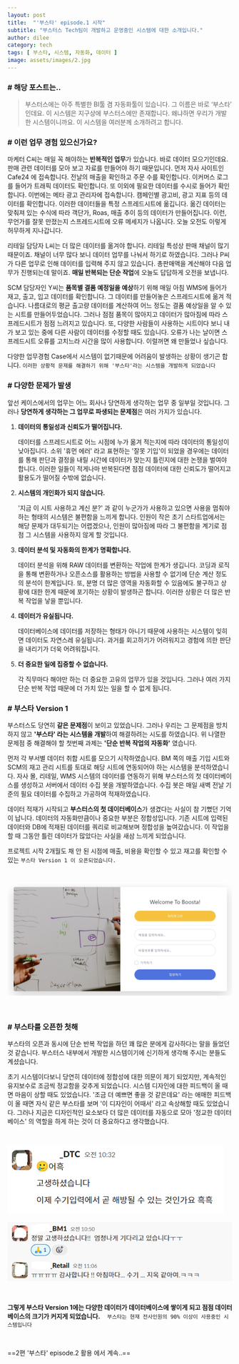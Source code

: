 ```yaml
---
layout: post
title:  "'부스타' episode.1 시작"
subtitle: "부스터스 Tech팀이 개발하고 운영중인 시스템에 대한 소개입니다."
author: dilee
category: tech
tags: [ 부스타, 시스템, 자동화, 데이터 ]
image: assets/images/2.jpg
---
```


### # 해당 포스트는..
> 부스터스에는 아주 특별한 BI툴 겸 자동화툴이 있습니다. 그 이름은 바로 ‘부스타’ 인데요. 이 시스템은 지구상에 부스터스에만 존재합니다. 왜냐하면 우리가 개발한 시스템이니까요. 이 시스템을 여러분께 소개하려고 합니다.

### # 이런 업무 경험 있으신가요?
마케터 C씨는 매일 꼭 해야하는 **반복적인 업무**가 있습니다. 바로 데이터 모으기인데요. 판매 관련 데이터를 모아 보고 자료를 만들어야 하기 때문입니다. 먼저 자사 사이트인 Cafe24 에 접속합니다. 전날의 매출을 확인하고 주문 수를 확인합니다. 이커머스 로그를 들어가 트래픽 데이터도 확인합니다. 또 이외에 필요한 데이터를 수시로 들어가 확인합니다. 이번에는 메타 광고 관리자에 접속합니다. 캠페인별 광고비, 광고 지표 등의 데이터를 확인합니다. 이러한 데이터들을 특정 스프레드시트에 옮깁니다. 옮긴 데이터는 맞춰져 있는 수식에 따라 객단가, Roas, 매출 추이 등의 데이터가 만들어집니다. 이런, 무언가를 잘못 만졌는지 스프레드시트에 오류 메세지가 나옵니다. 오늘 오전도 이렇게 허무하게 지나갑니다.

리테일 담당자 L씨는 더 많은 데이터를 옮겨야 합니다. 리테일 특성상 판매 채널이 많기 때문이죠. 채널이 너무 많다 보니 데이터 업무를 나눠서 하기로 하였습니다. 그러나 P씨가 다른 업무로 인해 데이터를 입력해 주지 않고 있습니다. 총판매액을 계산해야 다음 업무가 진행되는데 말이죠. **매일 반복되는 단순 작업**에 오늘도 답답하게 오전을 보냅니다.

SCM 담당자인 Y씨는 **품목별 결품 예정일을 예상**하기 위해 매일 아침 WMS에 들어가 재고, 출고, 입고 데이터를 확인합니다. 그 데이터를 만들어놓은 스프레드시트에 옮겨 적습니다. 나름대로의 평균 출고량 데이터를 계산하여 어느 정도는 결품 예상일을 알 수 있는 시트를 만들어두었습니다. 그러나 점점 품목이 많아지고 데이터가 많아짐에 따라 스프레드시트가 점점 느려지고 있습니다. 또, 다양한 사람들이 사용하는 시트이다 보니 내가 보고 있는 중에 다른 사람이 데이터를 수정할 때도 있습니다. 오류가 나는 날이면 스프레드시트 오류를 고치느라 시간을 많이 사용합니다. 이럴꺼면 왜 만들었나 싶습니다.

다양한 업무경험 Case에서 시스템이 없기때문에 어려움이 발생하는 상황이 생기곤 합니다. `이러한 상황적 문제를 해결하기 위해 '부스타'라는 시스템을 개발하게 되었습니다`


### # 다양한 문제가 발생
앞선 케이스에서의 업무는 어느 회사나 당연하게 생각하는 업무 중 일부일 것입니다. 그러나 **당연하게 생각하는 그 업무로 파생되는 문제점**은 여러 가지가 있습니다.

 1. **데이터의 통일성과 신뢰도가 떨어집니다.**

    데이터를 스프레드시트로 어느 시점에 누가 옮겨 적는지에 따라 데이터의 통일성이 낮아집니다. 소위 '휴먼 에러' 라고 표현하는 '잘못 기입'이 되었을 경우에는 데이터를 통해 판단과 결정을 내릴 시간에 데이터가 맞는지 틀린지에 대한 논쟁을 벌여야 합니다. 이러한 일들이 적게나마 반복된다면 점점 데이터에 대한 신뢰도가 떨어지고 활용도가 떨어질 수밖에 없습니다.
 2. **시스템의 개인화가 되지 않습니다.**

    '지금 이 시트 사용하고 계신 분?' 과 같이 누군가가 사용하고 있으면 사용을 멈춰야 하는 형태의 시스템은 불편함을 느끼게 합니다. 인원이 작은 초기 스타트업에서는 해당 문제가 대두되기는 어렵겠으나, 인원이 많아짐에 따라 그 불편함을 계기로 점점 그 시스템을 사용하지 않게 할 것입니다.
 3. **데이터 분석 및 자동화의 한계가 명확합니다.**

    데이터 분석을 위해 RAW 데이터를 변환하는 작업에 한계가 생깁니다. 코딩과 로직을 통해 변환하거나 오픈소스를 활용하는 방법을 사용할 수 없기에 단순 계산 정도의 분석이 한계입니다. 또, 분명 더 많은 영역을 자동화할 수 있음에도 불구하고 상황에 대한 한계 때문에 포기하는 상황이 발생하곤 합니다. 이러한 상황은 더 많은 반복 작업을 낳을 뿐입니다.
 4. **데이터가 유실됩니다.**

    데이터베이스에 데이터를 저장하는 형태가 아니기 때문에 사용하는 시스템이 잊히면 데이터도 자연스레 유실됩니다. 과거를 회고하기가 어려워지고 경험에 의한 판단을 내리기가 더욱 어려워집니다.
 5. **더 중요한 일에 집중할 수 없습니다.**

    각 직무마다 해야만 하는 더 중요한 고유의 업무가 있을 것입니다. 그러나 여러 가지 단순 반복 작업 때문에 더 가치 있는 일을 할 수 없게 됩니다.


### # 부스타 Version 1
부스터스도 당연히 **같은 문제점**이 보이고 있었습니다. 그러나 우리는 그 문제점을 방치하지 않고 **'부스타' 라는 시스템을 개발**하여 해결하려는 시도를 하였습니다.
위 나열한 문제점 중 해결해야 할 첫번째 과제는 **'단순 반복 작업의 자동화'** 였습니다.

먼저 각 부서별 데이터 취합 시트를 모으기 시작하였습니다. BM 쪽의 매출 기입 시트와 SCM의 재고 관리 시트를 토대로 해당 시트에 연동되어야 하는 시스템을 분석하였습니다. 자사 몰, 리테일, WMS 시스템의 데이터를 연동하기 위해 부스터스의 첫 데이터베이스를 생성하고 서버에서 데이터 수집 봇을 개발하였습니다. 수집 봇은 매일 새벽 전날 기준의 필요 데이터를 수집하고 가공하여 적재하였습니다.

데이터 적재가 시작되고 **부스터스의 첫 데이터베이스**가 생겼다는 사실이 참 기뻤던 기억이 납니다. 데이터의 자동화만큼이나 중요한 부분은 정합성입니다. 기존 시트에 입력된 데이터와 DB에 적재된 데이터를 쿼리로 비교해보며 정합성을 높여갔습니다. 이 작업을 할 때 그동안 틀린 데이터가 많았다는 사실을 새삼 느끼게 되었습니다.

프로젝트 시작 2개월도 채 안 된 시점에 매출, 비용을 확인할 수 있고 재고를 확인할 수 있는 `부스타 Version 1 이 오픈되었습니다.`

&nbsp;&nbsp;
<p style="text-align: center;">
  <img src="/assets/images/2024-07/boosta_version1.PNG" alt="부스타 version1 의 입구">
</p>
&nbsp;&nbsp;


### # 부스타를 오픈한 첫해
부스타의 오픈과 동시에 단순 반복 작업을 하던 꽤 많은 분에게 감사하다는 말을 들었던 것 같습니다. 부스터스 내부에서 개발한 시스템이기에 신기하게 생각해 주시는 분들도 계셨습니다.

초기 시스템이다보니 당연히 데이터에 정합성에 대한 의문이 제기 되었지만, 계속적인 유지보수로 조금씩 정교함을 갖추게 되었습니다. 시스템 디자인에 대한 피드백이 올 때면 마음이 상할 때도 있었습니다. '조금 더 예쁘면 좋을 것 같은데요' 라는 애매한 피드백이 올 때면 자식 같은 부스타를 보며 '이 디자인이 어때서' 라고 속상해할 때도 있었습니다. 그러나 지금은 디자인적인 요소보다 더 많은 데이터를 자동으로 모아 '정교한 데이터베이스' 의 역할을 하게 하는 것이 더 중요하다고 생각했습니다.


&nbsp;
<p style="text-align: left;">
  <img src="/assets/images/2024-07/boosta_feedback.PNG" alt="부스타 version1 의 피드백">
</p>
<p style="text-align: left;">
  <img src="/assets/images/2024-07/boosta_feedback2.PNG" alt="부스타 version1 의 피드백">
</p>
&nbsp;


**그렇게 부스타 Version 1에는 다양한 데이터가 데이터베이스에 쌓이게 되고 점점 데이터베이스의 크기가 커지게 되었습니다.**
&nbsp;&nbsp;
`부스타는 현재 전사인원의 90% 이상이 사용중인 시스템입니다`

&nbsp;&nbsp;&nbsp;

==2편 '부스타' episode.2 활용 에서 계속..==
